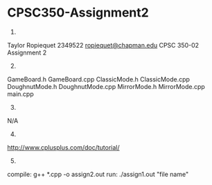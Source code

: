 # CPSC350-Assignment2

1.
Taylor Ropiequet
2349522
ropiequet@chapman.edu
CPSC 350-02
Assignment 2

2.
GameBoard.h
GameBoard.cpp
ClassicMode.h
ClassicMode.cpp
DoughnutMode.h
DoughnutMode.cpp
MirrorMode.h
MirrorMode.cpp
main.cpp

3.
N/A

4.
http://www.cplusplus.com/doc/tutorial/

5.
compile: g++ *.cpp -o assign2.out
run: ./assign1.out "file name"
